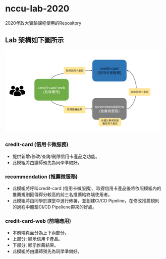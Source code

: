 # nccu-lab-2020
2020年政大實驗課程使用的Repository

## Lab 架構如下圖所示
![Image configmap](imgs/lab-env.PNG)

### credit-card (信用卡微服務)
- 提供新增/修改/查詢/刪除信用卡產品之功能。
- 此模組將由講師預先為同學準備好。
### recommendation (推薦微服務)
- 此模組將呼叫credit-card (信用卡微服務)，取得信用卡產品後將依照模組內的推薦規則回傳得分較高的前三名推薦給終端使用者。
- 此模組將由同學於課堂中進行佈署，並創建CI/CD Pipeline，在修改推薦規則的過程中體驗CI/CD Pipeliene帶來的好處。
### credit-card-web (前端應用)
- 本前端頁面分為上下兩部分。
- 上部分: 顯示信用卡產品。
- 下部分: 顯示推薦結果。
- 此模組將由講師預先為同學準備好。
